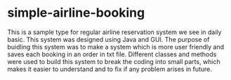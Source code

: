 # simple-airline-booking
This is a sample type for regular airline reservation system we see in daily basic. This system was designed using Java and GUI. The purpose of buidling this system was to make a system which is more user friendly and saves each booking in an order in txt file. Different classes and methods were used to build this system to break the coding into small parts, which makes it easier to understand and to fix if any problem arises in future.

